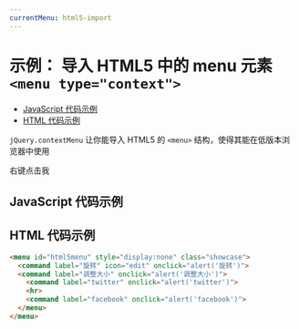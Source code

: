 ```yaml
---
currentMenu: html5-import
---
```


# 示例： 导入 HTML5 中的 menu 元素 `<menu type="context">`

<!-- START doctoc generated TOC please keep comment here to allow auto update -->
<!-- DON'T EDIT THIS SECTION, INSTEAD RE-RUN doctoc TO UPDATE -->


- [JavaScript 代码示例](#example-code)
- [HTML 代码示例](#example-html)

<!-- END doctoc generated TOC please keep comment here to allow auto update -->

`jQuery.contextMenu` 让你能导入 HTML5 的  `<menu>` 结构，使得其能在低版本浏览器中使用 

<span class="context-menu-one btn btn-neutral">右键点击我</span>

## JavaScript 代码示例

<script type="text/javascript" class="showcase">
$(function(){
    $.contextMenu({
        selector: '.context-menu-one',
        items: $.contextMenu.fromMenu($('#html5menu'))
    });
});
</script>

## HTML 代码示例
<div style="display:none;" class="showcase" data-showcase-import=".context-menu-one"></div>

```html
<menu id="html5menu" style="display:none" class="showcase">
  <command label="旋转" icon="edit" onclick="alert('旋转')">
  <command label="调整大小" onclick="alert('调整大小')">
    <command label="twitter" onclick="alert('twitter')">
    <hr>
    <command label="facebook" onclick="alert('facebook')">
  </menu>
</menu>
```

<menu id="html5menu" type="context" style="display:none">
  <command label="旋转" icon="edit" onclick="alert('旋转')">
  <command label="调整大小" onclick="alert('调整大小')">
    <command label="twitter" onclick="alert('twitter')">
    <hr>
    <command label="facebook" onclick="alert('facebook')">
  </menu>
</menu>

